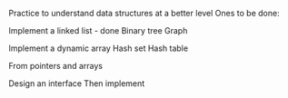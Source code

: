 Practice to understand data structures at a better level
Ones to be done:

Implement a linked list - done
Binary tree 
Graph

Implement a dynamic array
Hash set
Hash table

From pointers and arrays

Design an interface
Then implement